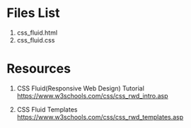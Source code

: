 # Files List
1. css_fluid.html
2. css_fluid.css
   
# Resources
1. CSS Fluid(Responsive Web Design) Tutorial 
   https://www.w3schools.com/css/css_rwd_intro.asp
   
2. CSS Fluid Templates
   https://www.w3schools.com/css/css_rwd_templates.asp
   

